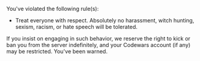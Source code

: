 You've violated the following rule(s):

- Treat everyone with respect. Absolutely no harassment, witch hunting, sexism, racism, or hate speech will be tolerated.

If you insist on engaging in such behavior, we reserve the right to kick or ban you from the server indefinitely, and your Codewars account (if any) may be restricted. You've been warned.
